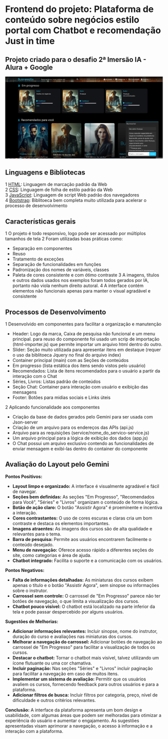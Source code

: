 # Frontend do projeto: Plataforma de conteúdo sobre negócios estilo portal com Chatbot e recomendação Just in time
## Projeto criado para o desafio 2ª Imersão IA - Alura + Google

![Businessflix](https://github.com/joselinosantos/businessflix-backend/blob/master/imagens/businessflix.png)

## Linguagens e Bibliotecas
1 [HTML](https://www.w3schools.com/html/): Linguagem de marcação padrão da Web<br>
2 [CSS](https://www.w3schools.com/Css/): Linguagem de folha de estilo padrão da Web<br>
3 [JavaScript](https://developer.mozilla.org/en-US/docs/Web/javascript): Linguagem de script Web padrão dos navegadores<br>
4 [Bootstrap](https://getbootstrap.com/docs/5.0/getting-started/introduction/): Biblitoeca bem completa muito utilizada para acelerar o processo de desenvolvimento

## Características gerais
1 O projeto é todo responsivo, logo pode ser acessado por múltiplos tamanhos de tela
2 Foram utilizadas boas práticas como:
* Separação em componentes
* Reuso
* Tratamento de exceções
* Separação de funcionalidades em funções
* Padronização dos nomes de variáveis, classes
* Paleta de cores consistente e com ótimo contraste
3 A imagens, títulos e outros dados usados nos exemplos foram todos gerados por IA, portanto não viola nenhum direito autoral.
4 A interface contém elementos não funcionais apenas para manter o visual agradável e consistente

## Processos de Desenvolvimento
1 Desenvolvido em componentes para facilitar a organização e manutenção
* Header: Logo da marca, Caixa de pesquisa não funcional e um menu principal. para reuso do componente foi usado um scrip de importação (html-importer.js) que permite importar um arquivo html dentro do outro.
* Slider: Seção muito utilizada para apresentar itens em destaque (requer o uso da biblitoeca Jquery no final do arquivo index)
* Container principal (main) com as Seções de conteúdos
* Em progresso (lista estática dos itens sendo vistos pelo usuário)
* Recomendados: Lista de itens recomendados para o usuário a partir da interação com o Chat
* Séries, Livros: Listas padrão de conteúdos
* Seção Chat: Container para interação com usuário e exibição das mensagens
* Footer: Botões para midias sociais e Links úteis

2 Aplicando funcionalidade aos componentes
* Criação da base de dados gerados pelo Gemini para ser usada com Json-server
* Criação de um arquivo para os endereços das APIs (api.js)
* Arquivo para as requisições (service/nome_do_servico-service.js)
* Um arquivo principal para a lógica de exibição dos dados (app.js)
* O Chat possui um arquivo exclusivo contendo as funcionalidades de enviar mensagem e exibí-las dentro do container do componente

## Avaliação do Layout pelo Gemini
**Pontos Positivos:**

* **Layout limpo e organizado:** A interface é visualmente agradável e fácil de navegar.
* **Seções bem definidas:**  As seções "Em Progresso", "Recomendados para Você", "Séries" e "Livros" organizam o conteúdo de forma lógica.
* **Botão de ação claro:** O botão "Assistir Agora" é proeminente e incentiva a interação.
* **Cores contrastantes:**  O uso de cores escuras e claras cria um bom contraste e destaca os elementos importantes.
* **Imagens atraentes:** As imagens dos cursos são de alta qualidade e relevantes para o tema.
* **Barra de pesquisa:** Permite aos usuários encontrarem facilmente o conteúdo desejado.
* **Menu de navegação:** Oferece acesso rápido a diferentes seções do site, como categorias e área de ajuda.
* **Chatbot integrado:**  Facilita o suporte e a comunicação com os usuários.

**Pontos Negativos:**
* **Falta de informações detalhadas:** As miniaturas dos cursos exibem apenas o título e o botão "Assistir Agora", sem sinopse ou informações sobre o instrutor.
* **Carrossel sem controle:**  O carrossel de "Em Progresso" parece não ter botões de navegação, o que limita a visualização dos cursos.
* **Chatbot pouco visível:** O chatbot está localizado na parte inferior da tela e pode passar despercebido por alguns usuários.

**Sugestões de Melhorias:**
* **Adicionar informações relevantes:**  Incluir sinopse, nome do instrutor, duração do curso e avaliações nas miniaturas dos cursos.
* **Melhorar a navegação do carrossel:** Adicionar botões de navegação ao carrossel de "Em Progresso" para facilitar a visualização de todos os cursos.
* **Destacar o chatbot:** Tornar o chatbot mais visível, talvez utilizando um ícone flutuante ou uma cor chamativa.
* **Incluir paginação:** Nas seções "Séries" e "Livros" incluir paginação para facilitar a navegação em caso de muitos itens.
* **Implementar um sistema de avaliação:** Permitir que os usuários avaliem os cursos, fornecendo feedback para outros usuários e para a plataforma.
* **Adicionar filtros de busca:**  Incluir filtros por categoria, preço, nível de dificuldade e outros critérios relevantes.

**Conclusão:**
A interface da plataforma apresenta um bom design e usabilidade, com algumas áreas que podem ser melhoradas para otimizar a experiência do usuário e aumentar o engajamento. As sugestões apresentadas visam aprimorar a navegação, o acesso à informação e a interação com a plataforma.
